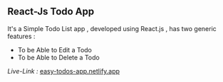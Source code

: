 

## React-Js Todo App


It's a Simple Todo List app , developed using  React.js , has two generic features :

 - To be Able to Edit a Todo 
 - To be Able to Delete a Todo

*Live-Link :* [easy-todos-app.netlify.app](https://easy-todos-app.netlify.app/)

